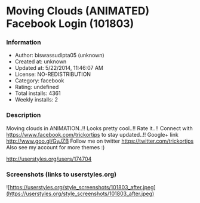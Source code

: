 # Moving Clouds (ANIMATED) Facebook Login (101803)

### Information
- Author: biswassudipta05 (unknown)
- Created at: unknown
- Updated at: 5/22/2014, 11:46:07 AM
- License: NO-REDISTRIBUTION
- Category: facebook
- Rating: undefined
- Total installs: 4361
- Weekly installs: 2


### Description
Moving clouds in ANIMATION..!!  Looks pretty cool..!! Rate it..!! Connect with https://www.facebook.com/trickortips to stay updated..!! Google+ link http://www.goo.gl/GyJZB Follow me on twitter https://twitter.com/trickortips Also see my account for more themes :) 

http://userstyles.org/users/174704


### Screenshots (links to userstyles.org)
![https://userstyles.org/style_screenshots/101803_after.jpeg](https://userstyles.org/style_screenshots/101803_after.jpeg)


